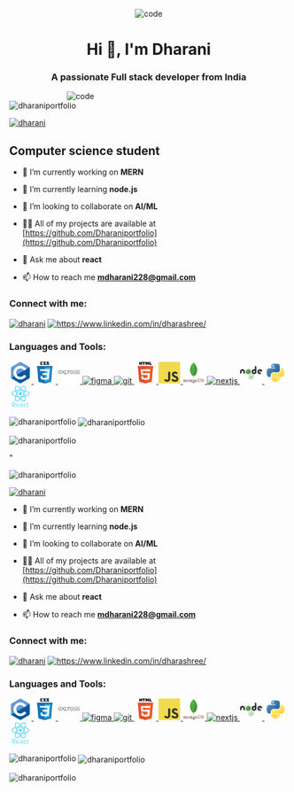 <!DOCTYPE html>
<html lang="en">
<head>
    <meta charset="UTF-8">
    <meta name="viewport" content="width=device-width, initial-scale=1.0">
</head>
<body>
     <p align="center">
        <img alt="code" width="200" src="https://encrypted-tbn0.gstatic.com/images?q=tbn:ANd9GcSCHq0VZasgl0AfZWPscVJ50tauReGind8SoA&s">
    </p>
    <h1 align="center">Hi 👋, I'm Dharani</h1>
<h3 align="center">A passionate Full stack developer from India</h3>
<img align="right" alt = "code" width="400" src="https://media.tenor.com/IF2JdxzmyN4AAAAi/coding-girl.gif">

<p align="left"> <img src="https://komarev.com/ghpvc/?username=dharaniportfolio&label=Profile%20views&color=0e75b6&style=flat" alt="dharaniportfolio" /> </p>

<p align="left"> <a href="https://twitter.com/dharani" target="blank"><img src="https://img.shields.io/twitter/follow/dharani?logo=twitter&style=for-the-badge" alt="dharani" /></a> </p>
<h2>Computer science student</h2>

- 🔭 I’m currently working on **MERN**

- 🌱 I’m currently learning **node.js**

- 👯 I’m looking to collaborate on **AI/ML**

- 👨‍💻 All of my projects are available at [https://github.com/Dharaniportfolio](https://github.com/Dharaniportfolio)

- 💬 Ask me about **react**

- 📫 How to reach me **mdharani228@gmail.com**

<h3 align="left">Connect with me:</h3>
<p align="left">
<a href="https://twitter.com/dharani" target="blank"><img align="center" src="https://raw.githubusercontent.com/rahuldkjain/github-profile-readme-generator/master/src/images/icons/Social/twitter.svg" alt="dharani" height="30" width="40" /></a>
<a href="https://linkedin.com/in/https://www.linkedin.com/in/dharashree/" target="blank"><img align="center" src="https://raw.githubusercontent.com/rahuldkjain/github-profile-readme-generator/master/src/images/icons/Social/linked-in-alt.svg" alt="https://www.linkedin.com/in/dharashree/" height="30" width="40" /></a>
</p>

<h3 align="left">Languages and Tools:</h3>
<p align="left"> <a href="https://www.cprogramming.com/" target="_blank" rel="noreferrer"> <img src="https://raw.githubusercontent.com/devicons/devicon/master/icons/c/c-original.svg" alt="c" width="40" height="40"/> </a> <a href="https://www.w3schools.com/css/" target="_blank" rel="noreferrer"> <img src="https://raw.githubusercontent.com/devicons/devicon/master/icons/css3/css3-original-wordmark.svg" alt="css3" width="40" height="40"/> </a> <a href="https://expressjs.com" target="_blank" rel="noreferrer"> <img src="https://raw.githubusercontent.com/devicons/devicon/master/icons/express/express-original-wordmark.svg" alt="express" width="40" height="40"/> </a> <a href="https://www.figma.com/" target="_blank" rel="noreferrer"> <img src="https://www.vectorlogo.zone/logos/figma/figma-icon.svg" alt="figma" width="40" height="40"/> </a> <a href="https://git-scm.com/" target="_blank" rel="noreferrer"> <img src="https://www.vectorlogo.zone/logos/git-scm/git-scm-icon.svg" alt="git" width="40" height="40"/> </a> <a href="https://www.w3.org/html/" target="_blank" rel="noreferrer"> <img src="https://raw.githubusercontent.com/devicons/devicon/master/icons/html5/html5-original-wordmark.svg" alt="html5" width="40" height="40"/> </a> <a href="https://developer.mozilla.org/en-US/docs/Web/JavaScript" target="_blank" rel="noreferrer"> <img src="https://raw.githubusercontent.com/devicons/devicon/master/icons/javascript/javascript-original.svg" alt="javascript" width="40" height="40"/> </a> <a href="https://www.mongodb.com/" target="_blank" rel="noreferrer"> <img src="https://raw.githubusercontent.com/devicons/devicon/master/icons/mongodb/mongodb-original-wordmark.svg" alt="mongodb" width="40" height="40"/> </a> <a href="https://nextjs.org/" target="_blank" rel="noreferrer"> <img src="https://cdn.worldvectorlogo.com/logos/nextjs-2.svg" alt="nextjs" width="40" height="40"/> </a> <a href="https://nodejs.org" target="_blank" rel="noreferrer"> <img src="https://raw.githubusercontent.com/devicons/devicon/master/icons/nodejs/nodejs-original-wordmark.svg" alt="nodejs" width="40" height="40"/> </a> <a href="https://www.python.org" target="_blank" rel="noreferrer"> <img src="https://raw.githubusercontent.com/devicons/devicon/master/icons/python/python-original.svg" alt="python" width="40" height="40"/> </a> <a href="https://reactjs.org/" target="_blank" rel="noreferrer"> <img src="https://raw.githubusercontent.com/devicons/devicon/master/icons/react/react-original-wordmark.svg" alt="react" width="40" height="40"/> </a> </p>

<p><img align="left" src="https://github-readme-stats.vercel.app/api/top-langs?username=dharaniportfolio&show_icons=true&locale=en&layout=compact" alt="dharaniportfolio" /></p>

<p>&nbsp;<img align="center" src="https://github-readme-stats.vercel.app/api?username=dharaniportfolio&show_icons=true&locale=en" alt="dharaniportfolio" /></p>

<p><img align="center" src="https://github-readme-streak-stats.herokuapp.com/?user=dharaniportfolio&" alt="dharaniportfolio" /></p>
"
<p align="left"> <img src="https://komarev.com/ghpvc/?username=dharaniportfolio&label=Profile%20views&color=0e75b6&style=flat" alt="dharaniportfolio" /> </p>

<p align="left"> <a href="https://twitter.com/dharani" target="blank"><img src="https://img.shields.io/twitter/follow/dharani?logo=twitter&style=for-the-badge" alt="dharani" /></a> </p>

- 🔭 I’m currently working on **MERN**

- 🌱 I’m currently learning **node.js**

- 👯 I’m looking to collaborate on **AI/ML**

- 👨‍💻 All of my projects are available at [https://github.com/Dharaniportfolio](https://github.com/Dharaniportfolio)

- 💬 Ask me about **react**

- 📫 How to reach me **mdharani228@gmail.com**

<h3 align="left">Connect with me:</h3>
<p align="left">
<a href="https://twitter.com/dharani" target="blank"><img align="center" src="https://raw.githubusercontent.com/rahuldkjain/github-profile-readme-generator/master/src/images/icons/Social/twitter.svg" alt="dharani" height="30" width="40" /></a>
<a href="https://linkedin.com/in/https://www.linkedin.com/in/dharashree/" target="blank"><img align="center" src="https://raw.githubusercontent.com/rahuldkjain/github-profile-readme-generator/master/src/images/icons/Social/linked-in-alt.svg" alt="https://www.linkedin.com/in/dharashree/" height="30" width="40" /></a>
</p>

<h3 align="left">Languages and Tools:</h3>
<p align="left"> <a href="https://www.cprogramming.com/" target="_blank" rel="noreferrer"> <img src="https://raw.githubusercontent.com/devicons/devicon/master/icons/c/c-original.svg" alt="c" width="40" height="40"/> </a> <a href="https://www.w3schools.com/css/" target="_blank" rel="noreferrer"> <img src="https://raw.githubusercontent.com/devicons/devicon/master/icons/css3/css3-original-wordmark.svg" alt="css3" width="40" height="40"/> </a> <a href="https://expressjs.com" target="_blank" rel="noreferrer"> <img src="https://raw.githubusercontent.com/devicons/devicon/master/icons/express/express-original-wordmark.svg" alt="express" width="40" height="40"/> </a> <a href="https://www.figma.com/" target="_blank" rel="noreferrer"> <img src="https://www.vectorlogo.zone/logos/figma/figma-icon.svg" alt="figma" width="40" height="40"/> </a> <a href="https://git-scm.com/" target="_blank" rel="noreferrer"> <img src="https://www.vectorlogo.zone/logos/git-scm/git-scm-icon.svg" alt="git" width="40" height="40"/> </a> <a href="https://www.w3.org/html/" target="_blank" rel="noreferrer"> <img src="https://raw.githubusercontent.com/devicons/devicon/master/icons/html5/html5-original-wordmark.svg" alt="html5" width="40" height="40"/> </a> <a href="https://developer.mozilla.org/en-US/docs/Web/JavaScript" target="_blank" rel="noreferrer"> <img src="https://raw.githubusercontent.com/devicons/devicon/master/icons/javascript/javascript-original.svg" alt="javascript" width="40" height="40"/> </a> <a href="https://www.mongodb.com/" target="_blank" rel="noreferrer"> <img src="https://raw.githubusercontent.com/devicons/devicon/master/icons/mongodb/mongodb-original-wordmark.svg" alt="mongodb" width="40" height="40"/> </a> <a href="https://nextjs.org/" target="_blank" rel="noreferrer"> <img src="https://cdn.worldvectorlogo.com/logos/nextjs-2.svg" alt="nextjs" width="40" height="40"/> </a> <a href="https://nodejs.org" target="_blank" rel="noreferrer"> <img src="https://raw.githubusercontent.com/devicons/devicon/master/icons/nodejs/nodejs-original-wordmark.svg" alt="nodejs" width="40" height="40"/> </a> <a href="https://www.python.org" target="_blank" rel="noreferrer"> <img src="https://raw.githubusercontent.com/devicons/devicon/master/icons/python/python-original.svg" alt="python" width="40" height="40"/> </a> <a href="https://reactjs.org/" target="_blank" rel="noreferrer"> <img src="https://raw.githubusercontent.com/devicons/devicon/master/icons/react/react-original-wordmark.svg" alt="react" width="40" height="40"/> </a> </p>

<p><img align="left" src="https://github-readme-stats.vercel.app/api/top-langs?username=dharaniportfolio&show_icons=true&locale=en&layout=compact" alt="dharaniportfolio" /></p>

<p>&nbsp;<img align="center" src="https://github-readme-stats.vercel.app/api?username=dharaniportfolio&show_icons=true&locale=en" alt="dharaniportfolio" /></p>

<p><img align="center" src="https://github-readme-streak-stats.herokuapp.com/?user=dharaniportfolio&" alt="dharaniportfolio" /></p>

</body>
</html>
